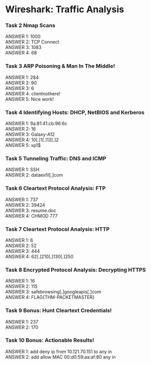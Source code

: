 <h1> Wireshark: Traffic Analysis </h1>

<h3> Task 2  Nmap Scans </h3>
  ANSWER 1:	1000 <br/>
  ANSWER 2: TCP Connect <br/>
  ANSWER 3: 1083 <br/>
  ANSWER 4: 68 <br/>

<h3> Task 3  ARP Poisoning & Man In The Middle! </h3>
  ANSWER 1:	284 <br/>
  ANSWER 2: 90 <br/>
  ANSWER 3: 6 <br/>
  ANSWER 4: clientnothere! <br/>
  ANSWER 5: Nice work! <br/>

<h3> Task 4  Identifying Hosts: DHCP, NetBIOS and Kerberos </h3>
  ANSWER 1:	9a:81:41:cb:96:6c <br/>
  ANSWER 2: 16 <br/>
  ANSWER 3: Galaxy-A12 <br/>
  ANSWER 4: 10[.]1[.]12[.]2 <br/>
  ANSWER 5: xp1$ <br/>

<h3> Task 5  Tunneling Traffic: DNS and ICMP </h3>
  ANSWER 1:	SSH <br/>
  ANSWER 2: dataexfil[.]com <br/>

<h3> Task 6  Cleartext Protocol Analysis: FTP </h3>
  ANSWER 1:	737 <br/>
  ANSWER 2: 39424 <br/>
  ANSWER 3: resume.doc <br/>
  ANSWER 4: CHMOD 777 <br/>

<h3> Task 7  Cleartext Protocol Analysis: HTTP </h3>
  ANSWER 1:	6 <br/>
  ANSWER 2: 52 <br/>
  ANSWER 3: 444 <br/>
  ANSWER 4: 62[.]210[.]130[.]250 <br/>
  
<h3> Task 8  Encrypted Protocol Analysis: Decrypting HTTPS </h3>
  ANSWER 1:	16 <br/>
  ANSWER 2: 115 <br/>
  ANSWER 3: safebrowsing[.]googleapis[.]com <br/>
  ANSWER 4: FLAG{THM-PACKETMASTER} <br/>

  <h3> Task 9  Bonus: Hunt Cleartext Credentials! </h3>
  ANSWER 1:	237 <br/>
  ANSWER 2: 170 <br/>

  <h3> Task 10  Bonus: Actionable Results! </h3>
  ANSWER 1:	add deny ip from 10.121.70.151 to any in <br/>
  ANSWER 2: add allow MAC 00:d0:59:aa:af:80 any in <br/>
 
